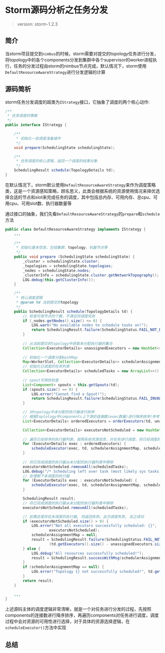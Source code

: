 # Storm源码分析之任务分发

> version: storm-1.2.3

## 简介

当storm项目提交到`nimbus`的时候，storm需要对提交的topology任务进行分发，将topology中的各个components分发到集群中各个supervisor的worker进程执行，任务的分发过程由storm的nimbus节点完成，默认情况下，storm使用`DefaultResourceAwareStrategy`进行分发逻辑的计算

## 源码简析

storm任务分发调度的超类为`IStrategy`接口，它抽象了调度的两个核心动作: 

```java
/**
 * 任务调度的策略
 */
public interface IStrategy {

    /**
     * 初始化一些调度准备操作
     */
    void prepare(SchedulingState schedulingState);

    /**
     * 任务调度的核心逻辑，返回一个调度的结果对象
     */
    SchedulingResult schedule(TopologyDetails td);
}
```

在默认情况下，storm默认使用`DefaultResourceAwareStrategy`来作为调度策略类，这是一个资源感知策略，顾名思义，此类会根据系统的资源使用情况来择优选择合适的节点和slot来完成任务的调度，其中包括总内存、可用内存、总cpu、可用cpu、可用slot数、执行器数量等

通过接口的抽象，我们先看`DefaultResourceAwareStrategy`的`prepare`和`schedule`方法

```java
public class DefaultResourceAwareStrategy implements IStrategy {
    ...
    
    /**
     * 初始化基本信息，包括集群，topology，机器节点等
     */
    public void prepare (SchedulingState schedulingState) {
        _cluster = schedulingState.cluster;
        _topologies = schedulingState.topologies;
        _nodes = schedulingState.nodes;
        _clusterInfo = schedulingState.cluster.getNetworkTopography();
        LOG.debug(this.getClusterInfo());
    }

    /**
     * 核心调度逻辑
     * @param td 当前提交的topology
     */
    public SchedulingResult schedule(TopologyDetails td) {
        // 检查可用节点的个数，不满足则调度失败
        if (_nodes.getNodes().size() <= 0) {
            LOG.warn("No available nodes to schedule tasks on!");
            return SchedulingResult.failure(SchedulingStatus.FAIL_NOT_ENOUGH_RESOURCES, "No available nodes to schedule tasks on!");
        }
        
        // 从当前提交的topology中获取未分配执行器的集合
        Collection<ExecutorDetails> unassignedExecutors = new HashSet<>(_cluster.getUnassignedExecutors(td));
        
        // 初始化一个调度分配HashMap
        Map<WorkerSlot, Collection<ExecutorDetails>> schedulerAssignmentMap = new HashMap<>();
        // 初始化已调度的任务列表
        Collection<ExecutorDetails> scheduledTasks = new ArrayList<>();
      
        // spout可用性检查
        List<Component> spouts = this.getSpouts(td);
        if (spouts.size() == 0) {
            LOG.error("Cannot find a Spout!");
            return SchedulingResult.failure(SchedulingStatus.FAIL_INVALID_TOPOLOGY, "Cannot find a Spout!");
        }

        // 对topology中未分配的执行器进行排序
        // 根据toplology中components上下游的连接数(exec数量)进行降序排序(参考sortComponents()) 
        List<ExecutorDetails> orderedExecutors = orderExecutors(td, unassignedExecutors);

        Collection<ExecutorDetails> executorsNotScheduled = new HashSet<>(unassignedExecutors);
        
        // 遍历已经排序的执行器列表，按照系统资源信息，对任务进行调度，将已经调度的执行器，添加到scheduledTasks中
        for (ExecutorDetails exec : orderedExecutors) {
            scheduleExecutor(exec, td, schedulerAssignmentMap, scheduledTasks);
        }
        
        // 将已完成调度的执行器从未分配的执行器列表中移除
        executorsNotScheduled.removeAll(scheduledTasks);
        LOG.debug("/* Scheduling left over task (most likely sys tasks) */");
        // 处理剩下未调度的执行器
        for (ExecutorDetails exec : executorsNotScheduled) {
            scheduleExecutor(exec, td, schedulerAssignmentMap, scheduledTasks);
        }

        SchedulingResult result;
        // 将已完成调度的执行器从未分配的执行器列表中移除
        executorsNotScheduled.removeAll(scheduledTasks);

        // 如果还是存在未调度的执行器, 则返回失败，此次调度失败, 反之成功
        if (executorsNotScheduled.size() > 0) {
            LOG.error("Not all executors successfully scheduled: {}",
                    executorsNotScheduled);
            schedulerAssignmentMap = null;
            result = SchedulingResult.failure(SchedulingStatus.FAIL_NOT_ENOUGH_RESOURCES,
                    (td.getExecutors().size() - unassignedExecutors.size()) + "/" + td.getExecutors().size() + " executors scheduled");
        } else {
            LOG.debug("All resources successfully scheduled!");
            result = SchedulingResult.successWithMsg(schedulerAssignmentMap, "Fully Scheduled by DefaultResourceAwareStrategy");
        }
        if (schedulerAssignmentMap == null) {
            LOG.error("Topology {} not successfully scheduled!", td.getId());
        }
        return result;
    }
     
    ...
}
```

上述源码主体的调度逻辑非常清晰，就是一个对任务进行分发的过程，先按照components的连接数进行降序排序，再遍历components对任务进行调度，调度过程中会对资源的可用性进行选择，对于具体的资源选择逻辑，在`scheduleExecutor()`方法中实现

## 总结